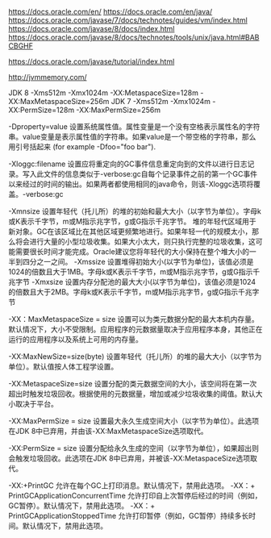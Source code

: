 https://docs.oracle.com/en/
https://docs.oracle.com/en/java/
https://docs.oracle.com/javase/7/docs/technotes/guides/vm/index.html
https://docs.oracle.com/javase/8/docs/index.html
https://docs.oracle.com/javase/8/docs/technotes/tools/unix/java.html#BABCBGHF

https://docs.oracle.com/javase/tutorial/index.html

http://jvmmemory.com/

JDK 8
-Xms512m -Xmx1024m -XX:MetaspaceSize=128m -XX:MaxMetaspaceSize=256m
JDK 7
-Xms512m -Xmx1024m -XX:PermSize=128m -XX:MaxPermSize=256m

-Dproperty=value
设置系统属性值。属性变量是一个没有空格表示属性名的字符串。value变量是表示属性值的字符串。如果value是一个带空格的字符串，那么用引号括起来 (for example -Dfoo="foo bar").

-Xloggc:filename
设置应将重定向的GC事件信息重定向到的文件以进行日志记录。写入此文件的信息类似于-verbose:gc自每个记录事件之前的第一个GC事件以来经过的时间的输出。如果两者都使用相同的java命令，则该-Xloggc选项将覆盖。-verbose:gc

-Xmnsize
设置年轻代（托儿所）的堆的初始和最大大小（以字节为单位）。字母k或K表示千字节，m或M指示兆字节，g或G指示千兆字节。
堆的年轻代区域用于新对象。GC在该区域比在其他区域更频繁地进行。如果年轻一代的规模太小，那么将会进行大量的小型垃圾收集。如果大小太大，则只执行完整的垃圾收集，这可能需要很长时间才能完成。Oracle建议您将年轻代的大小保持在整个堆大小的一半到四分之一之间。
-Xmssize
设置堆得初始大小(以字节为单位)，该值必须是1024的倍数且大于1MB。字母k或K表示千字节，m或M指示兆字节，g或G指示千兆字节
-Xmxsize
设置内存分配池的最大大小(以字节为单位)，该值必须是1024的倍数且大于2MB。字母k或K表示千字节，m或M指示兆字节，g或G指示千兆字节

-XX：MaxMetaspaceSize = size
设置可以为类元数据分配的最大本机内存量。默认情况下，大小不受限制。应用程序的元数据量取决于应用程序本身，其他正在运行的应用程序以及系统上可用的内存量。

-XX:MaxNewSize=size(byte)
设置年轻代（托儿所）的堆的最大大小（以字节为单位）。默认值按人体工程学设置。

-XX:MetaspaceSize=size
设置分配的类元数据空间的大小，该空间将在第一次超出时触发垃圾回收。根据使用的元数据量，增加或减少垃圾收集的阈值。默认大小取决于平台。

-XX:MaxPermSize = size
设置最大永久生成空间大小（以字节为单位）。此选项在JDK 8中已弃用，并由该-XX:MaxMetaspaceSize选项取代。

-XX:PermSize = size
设置分配给永久生成的空间（以字节为单位），如果超出则会触发垃圾回收。此选项在JDK 8中已弃用，并被该-XX:MetaspaceSize选项取代。

-XX:+PrintGC
允许在每个GC上打印消息。默认情况下，禁用此选项。
-XX：+ PrintGCApplicationConcurrentTime
允许打印自上次暂停后经过的时间（例如，GC暂停）。默认情况下，禁用此选项。
-XX：+ PrintGCApplicationStoppedTime
允许打印暂停（例如，GC暂停）持续多长时间。默认情况下，禁用此选项。
